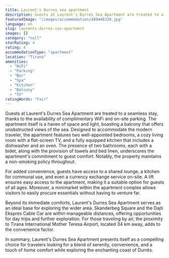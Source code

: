 ```yaml
---
title: Laurent's Durres sea apartment
description: Guests at Laurent's Durres Sea Apartment are treated to a seamless stay, thanks to the availability of complimentary WiFi and on-site parking. The apartment its
featuredImage: "/images/accommodation/489448320.jpg"
language: en
slug: laurents-durres-sea-apartment
images: []
category: "null"
starRating: 4
rating: 4
accommodationType: "apartment"
location: "Tirana"
amenities:
  - "WiFi"
  - "Parking"
  - "Bar"
  - "Spa"
  - "Kitchen"
  - "Balcony"
  - "TV"
ratingWords: "Fair"
---
```


Guests at Laurent's Durres Sea Apartment are treated to a seamless stay, thanks to the availability of complimentary WiFi and on-site parking. The apartment itself is a haven of space and light, boasting a balcony that offers unobstructed views of the sea. Designed to accommodate the modern traveler, the apartment features two well-appointed bedrooms, a cozy living room with a flat-screen TV, and a fully equipped kitchen that includes a dishwasher and an oven. The presence of two bathrooms, each with a bidet, along with the provision of towels and bed linen, underscores the apartment's commitment to guest comfort. Notably, the property maintains a non-smoking policy throughout.

For added convenience, guests have access to a shared lounge, a kitchen for communal use, and even a currency exchange service on-site. A lift ensures easy access to the apartment, making it a suitable option for guests of all ages. Moreover, a minimarket within the apartment complex allows visitors to easily procure essentials without having to venture far.

Beyond its immediate comforts, Laurent's Durres Sea Apartment serves as an ideal base for exploring the wider area. Skanderbeg Square and the Dajti Ekspres Cable Car are within manageable distances, offering opportunities for day trips and further exploration. For those traveling by air, the proximity to Tirana International Mother Teresa Airport, located 34 km away, adds to the convenience factor.

In summary, Laurent's Durres Sea Apartment presents itself as a compelling choice for travelers looking for a blend of serenity, convenience, and a touch of home comfort while exploring the enchanting coast of Durrës.

